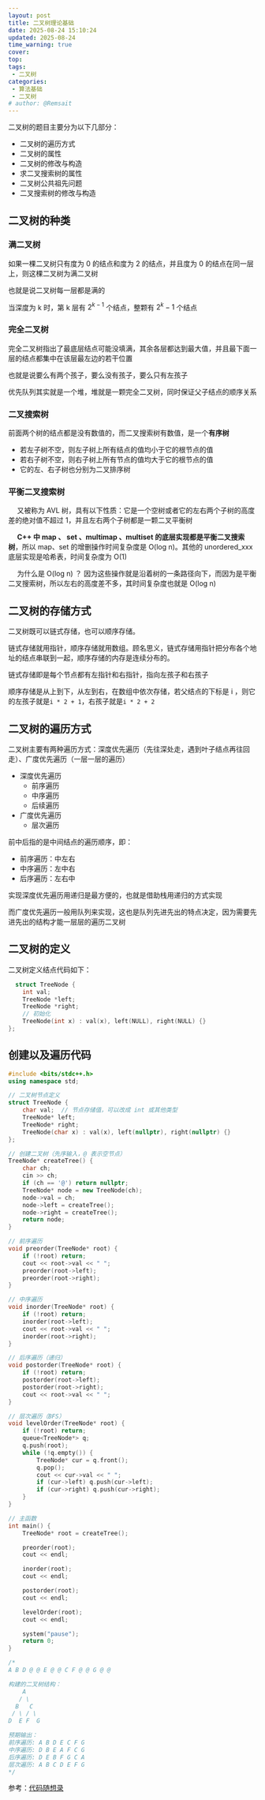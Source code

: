 ```yaml
---
layout: post
title: 二叉树理论基础
date: 2025-08-24 15:10:24
updated: 2025-08-24
time_warning: true 
cover: 
top: 
tags: 
 - 二叉树
categories: 
 - 算法基础
 - 二叉树
# author: @Remsait
---
```

二叉树的题目主要分为以下几部分：
* 二叉树的遍历方式
* 二叉树的属性
* 二叉树的修改与构造
* 求二叉搜索树的属性
* 二叉树公共祖先问题
* 二叉搜索树的修改与构造

## 二叉树的种类
### 满二叉树
  如果一棵二叉树只有度为 0 的结点和度为 2 的结点，并且度为 0 的结点在同一层上，则这棵二叉树为满二叉树  

  也就是说二叉树每一层都是满的  

  当深度为 k 时，第 k 层有 $2^{k - 1}$ 个结点，整颗有 $2^k - 1$ 个结点  

### 完全二叉树
  完全二叉树指出了最底层结点可能没填满，其余各层都达到最大值，并且最下面一层的结点都集中在该层最左边的若干位置  

  也就是说要么有两个孩子，要么没有孩子，要么只有左孩子  

  优先队列其实就是一个堆，堆就是一颗完全二叉树，同时保证父子结点的顺序关系  
### 二叉搜索树
  前面两个树的结点都是没有数值的，而二叉搜索树有数值，是一个**有序树**  
* 若左子树不空，则左子树上所有结点的值均小于它的根节点的值
* 若右子树不空，则右子树上所有节点的值均大于它的根节点的值
* 它的左、右子树也分别为二叉排序树
### 平衡二叉搜索树
  &emsp; 又被称为 AVL 树，具有以下性质：它是一个空树或者它的左右两个子树的高度差的绝对值不超过 1，并且左右两个子树都是一颗二叉平衡树  

  &emsp; **C++ 中 map 、 set 、multimap 、multiset 的底层实现都是平衡二叉搜索树**，所以 map、set 的增删操作时间复杂度是 O(log n)。其他的 unordered_xxx 底层实现是哈希表，时间复杂度为 O(1)  

  &emsp; 为什么是 O(log n) ？  因为这些操作就是沿着树的一条路径向下，而因为是平衡二叉搜索树，所以左右的高度差不多，其时间复杂度也就是 O(log n)   

## 二叉树的存储方式
  二叉树既可以链式存储，也可以顺序存储。  

  链式存储就用指针，顺序存储就用数组。顾名思义，链式存储用指针把分布各个地址的结点串联到一起，顺序存储的内存是连续分布的。  

  链式存储即是每个节点都有左指针和右指针，指向左孩子和右孩子  

  顺序存储是从上到下，从左到右，在数组中依次存储，若父结点的下标是 i ，则它的左孩子就是`i * 2 + 1`，右孩子就是`i * 2 + 2`  
## 二叉树的遍历方式
  二叉树主要有两种遍历方式：深度优先遍历（先往深处走，遇到叶子结点再往回走）、广度优先遍历（一层一层的遍历）  

  - 深度优先遍历
  	- 前序遍历
  	- 中序遍历
  	- 后续遍历
  - 广度优先遍历
  	- 层次遍历

  前中后指的是中间结点的遍历顺序，即：
  
  - 前序遍历：中左右
  - 中序遍历：左中右
  - 后序遍历：左右中

  实现深度优先遍历用递归是最方便的，也就是借助栈用递归的方式实现  
  
  而广度优先遍历一般用队列来实现，这也是队列先进先出的特点决定，因为需要先进先出的结构才能一层层的遍历二叉树  
  
## 二叉树的定义
  二叉树定义结点代码如下：  
```c++
  struct TreeNode {
    int val;
    TreeNode *left;
    TreeNode *right;
    // 初始化
    TreeNode(int x) : val(x), left(NULL), right(NULL) {}
};
```

## 创建以及遍历代码
```c++
#include <bits/stdc++.h>
using namespace std;

// 二叉树节点定义
struct TreeNode {
    char val;  // 节点存储值，可以改成 int 或其他类型
    TreeNode* left;
    TreeNode* right;
    TreeNode(char x) : val(x), left(nullptr), right(nullptr) {}
};

// 创建二叉树（先序输入，@ 表示空节点）
TreeNode* createTree() {
    char ch;
    cin >> ch;
    if (ch == '@') return nullptr;
    TreeNode* node = new TreeNode(ch);
    node->val = ch;
    node->left = createTree();
    node->right = createTree();
    return node;
}

// 前序遍历
void preorder(TreeNode* root) {
    if (!root) return;
    cout << root->val << " ";
    preorder(root->left);
    preorder(root->right);
}

// 中序遍历
void inorder(TreeNode* root) {
    if (!root) return;
    inorder(root->left);
    cout << root->val << " ";
    inorder(root->right);
}

// 后序遍历（递归）
void postorder(TreeNode* root) {
    if (!root) return;
    postorder(root->left);
    postorder(root->right);
    cout << root->val << " ";
}

// 层次遍历（BFS）
void levelOrder(TreeNode* root) {
    if (!root) return;
    queue<TreeNode*> q;
    q.push(root);
    while (!q.empty()) {
        TreeNode* cur = q.front();
        q.pop();
        cout << cur->val << " ";
        if (cur->left) q.push(cur->left);
        if (cur->right) q.push(cur->right);
    }
}

// 主函数
int main() {
    TreeNode* root = createTree();

    preorder(root);
    cout << endl;

    inorder(root);
    cout << endl;

    postorder(root);
    cout << endl;

    levelOrder(root);
    cout << endl;

    system("pause");
    return 0;
}

/*
A B D @ @ E @ @ C F @ @ G @ @

构建的二叉树结构：
    A
   / \
  B   C
 / \ / \
D  E F  G

预期输出：
前序遍历: A B D E C F G
中序遍历: D B E A F C G
后序遍历: D E B F G C A
层次遍历: A B C D E F G
*/
```
















参考：[代码随想录](https://programmercarl.com/%E4%BA%8C%E5%8F%89%E6%A0%91%E7%90%86%E8%AE%BA%E5%9F%BA%E7%A1%80.html#%E7%AE%97%E6%B3%95%E5%85%AC%E5%BC%80%E8%AF%BE)  